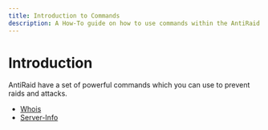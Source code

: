 ```yaml
---
title: Introduction to Commands
description: A How-To guide on how to use commands within the AntiRaid bot
---
```


# Introduction

AntiRaid have a set of powerful commands which you can use to prevent raids and attacks.

- [Whois](/whois/README.md)
- [Server-Info](/server-info/README.md)
